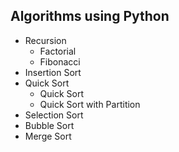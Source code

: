 ## Algorithms using Python

- Recursion
  - Factorial
  - Fibonacci
- Insertion Sort
- Quick Sort
  - Quick Sort
  - Quick Sort with Partition
- Selection Sort
- Bubble Sort
- Merge Sort
